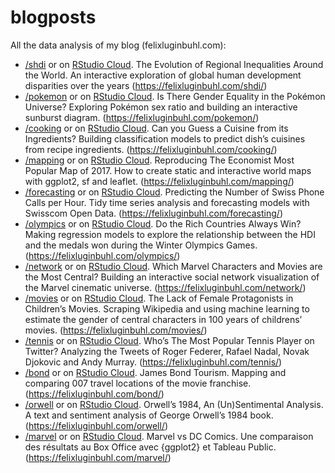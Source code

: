 # blogposts

All the data analysis of my blog (felixluginbuhl.com):

- [/shdi](https://github.com/lgnbhl/blogposts/tree/master/shdi) or on [RStudio Cloud](https://rstudio.cloud/project/326149). The Evolution of Regional Inequalities Around the World. An interactive exploration of global human development disparities over the years (https://felixluginbuhl.com/shdi/)
- [/pokemon](https://github.com/lgnbhl/blogposts/tree/master/pokemon) or on [RStudio Cloud](https://rstudio.cloud/project/326126). Is There Gender Equality in the Pokémon Universe? Exploring Pokémon sex ratio and building an interactive sunburst diagram. (https://felixluginbuhl.com/pokemon/)
- [/cooking](https://github.com/lgnbhl/blogposts/tree/master/cooking) or on [RStudio Cloud](https://rstudio.cloud/project/326094). Can you Guess a Cuisine from its Ingredients? Building classification models to predict dish’s cuisines from recipe ingredients. (https://felixluginbuhl.com/cooking/)
- [/mapping](https://github.com/lgnbhl/blogposts/tree/master/mapping) or on [RStudio Cloud](https://rstudio.cloud/project/324130). Reproducing The Economist Most Popular Map of 2017. How to create static and interactive world maps with ggplot2, sf and leaflet. (https://felixluginbuhl.com/mapping/)
- [/forecasting](https://github.com/lgnbhl/blogposts/tree/master/forecasting) or on [RStudio Cloud](https://rstudio.cloud/project/324026). Predicting the Number of Swiss Phone Calls per Hour. Tidy time series analysis and forecasting models with Swisscom Open Data. (https://felixluginbuhl.com/forecasting/)
- [/olympics](https://github.com/lgnbhl/blogposts/tree/master/olympics) or on [RStudio Cloud](https://rstudio.cloud/project/326451). Do the Rich Countries Always Win? Making regression models to explore the relationship between the HDI and the medals won during the Winter Olympics Games. (https://felixluginbuhl.com/olympics/)
- [/network](https://github.com/lgnbhl/blogposts/tree/master/network) or on [RStudio Cloud](https://rstudio.cloud/project/323057). Which Marvel Characters and Movies are the Most Central? Building an interactive social network visualization of the Marvel cinematic universe. (https://felixluginbuhl.com/network/)
- [/movies](https://github.com/lgnbhl/blogposts/tree/master/movies) or on [RStudio Cloud](https://rstudio.cloud/project/322891). The Lack of Female Protagonists in Children’s Movies. Scraping Wikipedia and using machine learning to estimate the gender of central characters in 100 years of childrens’ movies. (https://felixluginbuhl.com/movies/)
- [/tennis](https://github.com/lgnbhl/blogposts/tree/master/tennis) or on [RStudio Cloud](https://rstudio.cloud/project/322523). Who’s The Most Popular Tennis Player on Twitter? Analyzing the Tweets of Roger Federer, Rafael Nadal, Novak Djokovic and Andy Murray. (https://felixluginbuhl.com/tennis/)
- [/bond](https://github.com/lgnbhl/blogposts/tree/master/bond) or on [RStudio Cloud](https://rstudio.cloud/project/322463). James Bond Tourism. Mapping and comparing 007 travel locations of the movie franchise. (https://felixluginbuhl.com/bond/)
- [/orwell](https://github.com/lgnbhl/blogposts/tree/master/orwell) or on [RStudio Cloud](https://rstudio.cloud/project/322436). Orwell’s 1984, An (Un)Sentimental Analysis. A text and sentiment analysis of George Orwell’s 1984 book. (https://felixluginbuhl.com/orwell/)
- [/marvel](https://github.com/lgnbhl/blogposts/tree/master/marvel) or on [RStudio Cloud](https://rstudio.cloud/project/322375). Marvel vs DC Comics. Une comparaison des résultats au Box Office avec {ggplot2} et Tableau Public. (https://felixluginbuhl.com/marvel/)
